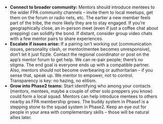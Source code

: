 - **Connect to broader community:** Mentors should introduce mentees to the wider FPA community channels – invite them to local meetups, get them on the forum or radio nets, etc. The earlier a new member feels part of the tribe, the more likely they are to stay engaged. If you’re geographically close, an in-person meet (even if just a coffee chat about prepping) can solidify the bond. If distant, consider group video chats with a few mentor pairs to share experiences.  
- **Escalate if issues arise:** If a pairing isn’t working out (communication issues, personality clash, or mentor/mentee becomes unresponsive), don’t let it just fizzle. Contact the regional coordinator or post on the app’s mentor forum to get help. We can re-pair people; there’s no stigma. The end goal is everyone ends up with a compatible partner. Also, mentors should not become overbearing or authoritarian – if you sense that, speak up. We mentor to empower, not to control. Transparency is key: no hazing, no elitism.  
- **Grow into Phase2 teams:** Start identifying who among your contacts (mentors, mentees, maybe a couple of other solo preppers you know) could form a local squad. Mentors can help introduce mentees to others nearby as FPA membership grows. The buddy system in Phase1 is a stepping stone to the squad system in Phase2. Keep an eye out for people in your area with complementary skills – those will be natural allies later.